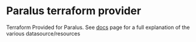 # Paralus terraform provider

Terraform Provided for Paralus. See [docs](/docs) page for a full explanation of the various datasource/resources
